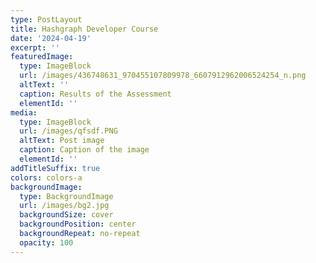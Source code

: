 ```yaml
---
type: PostLayout
title: Hashgraph Developer Course
date: '2024-04-19'
excerpt: ''
featuredImage:
  type: ImageBlock
  url: /images/436748631_970455107809978_6607912962006524254_n.png
  altText: ''
  caption: Results of the Assessment
  elementId: ''
media:
  type: ImageBlock
  url: /images/qfsdf.PNG
  altText: Post image
  caption: Caption of the image
  elementId: ''
addTitleSuffix: true
colors: colors-a
backgroundImage:
  type: BackgroundImage
  url: /images/bg2.jpg
  backgroundSize: cover
  backgroundPosition: center
  backgroundRepeat: no-repeat
  opacity: 100
---
```

